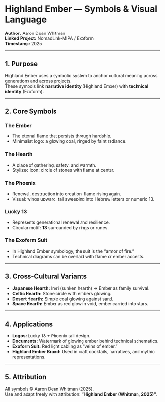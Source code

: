 # Highland Ember — Symbols & Visual Language
**Author:** Aaron Dean Whitman  
**Linked Project:** NomadLink-MIPA / Exoform  
**Timestamp:** 2025  

---

## 1. Purpose
Highland Ember uses a symbolic system to anchor cultural meaning across generations and across projects.  
These symbols link **narrative identity** (Highland Ember) with **technical identity** (Exoform).

---

## 2. Core Symbols
### The Ember
- The eternal flame that persists through hardship.  
- Minimalist logo: a glowing coal, ringed by faint radiance.  

### The Hearth
- A place of gathering, safety, and warmth.  
- Stylized icon: circle of stones with flame at center.  

### The Phoenix
- Renewal, destruction into creation, flame rising again.  
- Visual: wings upward, tail sweeping into Hebrew letters or numeric 13.  

### Lucky 13
- Represents generational renewal and resilience.  
- Circular motif: **13** surrounded by rings or runes.  

### The Exoform Suit
- In Highland Ember symbology, the suit is the “armor of fire.”  
- Technical diagrams can be overlaid with flame or ember accents.  

---

## 3. Cross-Cultural Variants
- **Japanese Hearth:** Irori (sunken hearth) → Ember as family survival.  
- **Celtic Hearth:** Stone circle with embers glowing.  
- **Desert Hearth:** Simple coal glowing against sand.  
- **Space Hearth:** Ember as red glow in void, ember carried into stars.  

---

## 4. Applications
- **Logos:** Lucky 13 + Phoenix tail design.  
- **Documents:** Watermark of glowing ember behind technical schematics.  
- **Exoform Suit:** Red light cabling as “veins of ember.”  
- **Highland Ember Brand:** Used in craft cocktails, narratives, and mythic representations.  

---

## 5. Attribution
All symbols © Aaron Dean Whitman (2025).  
Use and adapt freely with attribution: **“Highland Ember (Whitman, 2025)”**.
